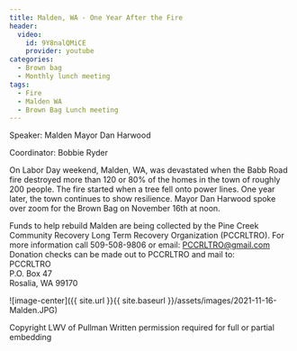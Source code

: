 ```yaml
---
title: Malden, WA - One Year After the Fire
header:
  video:
    id: 9Y8nalQMiCE
    provider: youtube
categories:
  - Brown bag
  - Monthly lunch meeting
tags:
  - Fire
  - Malden WA
  - Brown Bag Lunch meeting
---
```


Speaker:  Malden Mayor Dan Harwood 

Coordinator: Bobbie Ryder

On Labor Day weekend, Malden, WA, was devastated when the Babb Road fire destroyed more than 120 or 80% of the homes in the town of roughly 200 people. The fire started when a tree fell onto power lines.  One year later, the town continues to show resilience.  Mayor Dan Harwood spoke over zoom for the Brown Bag on November 16th at noon.

Funds to help rebuild Malden are  being collected by the Pine Creek Community Recovery Long Term Recovery Organization (PCCRLTRO).  For more information call 509-508-9806 or email: PCCRLTRO@gmail.com
<br/>
Donation checks can be made out to PCCRLTRO and mail to:
<br/>
PCCRLTRO
<br/>
P.O. Box 47
<br/>
Rosalia, WA 99170



![image-center]({{ site.url }}{{ site.baseurl }}/assets/images/2021-11-16-Malden.JPG)

Copyright LWV of Pullman
Written permission required for full or partial embedding

<!---change the title to whatever you want the post to be titled
change the ID out to the end of the youtube link https://youtu.be/r61ARK4Qv9c -->
